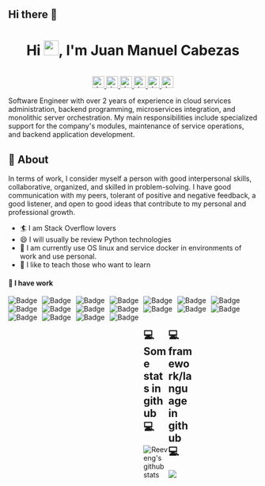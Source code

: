## Hi there 👋

<h1 align="center">Hi <img src="https://raw.githubusercontent.com/iampavangandhi/iampavangandhi/master/gifs/Hi.gif" width="30px">, I'm Juan Manuel Cabezas </h1>

<p align="center"><br/>
    <a href="https://www.linkedin.com/in/juan-manuel-cabezas-contardo-837988180">
        <img align="" alt="Juan Manuel Cabezas Contardo" width="24px" src="https://cdn.jsdelivr.net/npm/simple-icons@v3/icons/linkedin.svg" />
    </a>
    <a href="https://www.instagram.com/jotaemecabzs/">
        <img align="" alt="Juan Manuel Cabezas Contardo" width="24px" src="https://cdn.jsdelivr.net/npm/simple-icons@v3/icons/instagram.svg" />
    </a>
    <a href="https://www.facebook.com/juanmanuel.cabezascontardo">
        <img align="" alt="Juan Manuel Cabezas Contardo" width="24px" src="https://cdn.jsdelivr.net/npm/simple-icons@v3/icons/facebook.svg" />
    </a>
    <a href="https://github.com/Jotameme1">
        <img align="" alt="Juan Manuel Cabezas Contardo" width="24px" src="https://cdn.jsdelivr.net/npm/simple-icons@3.13.0/icons/github.svg" />
    </a>
    <a href="juanmanuelcontardo@gmail.com">
        <img align="" alt="Juan Manuel Cabezas Contardo" width="24px" src="https://cdn.jsdelivr.net/npm/simple-icons@3.13.0/icons/gmail.svg" />
    </a>
    <a href="https://www.youtube.com/channel/UCdo4BLjueN0tKt7QNpnM1iQ">
        <img align="" alt="Juan Manuel Cabezas Contardo" width="24px" src="https://cdn.jsdelivr.net/npm/simple-icons@3.13.0/icons/youtube.svg" />
    </a>


    
</p>

Software Engineer with over 2 years of experience in cloud services administration, backend programming, microservices integration, and monolithic server orchestration. My main responsibilities include specialized support for the company's modules, maintenance of service operations, and backend application development.



<h2> 🧐 About </h2>

In terms of work, I consider myself a person with good interpersonal skills, collaborative, organized, and skilled in problem-solving. I have good communication with my peers, tolerant of positive and negative feedback, a good listener, and open to good ideas that contribute to my personal and professional growth.

- 🏄‍ I am Stack Overflow lovers
- 😄 I will usually be review Python technologies
- 🔭 I am currently use OS linux and service docker in environments of work and use personal.
- 🌱 I like to teach those who want to learn


#### 🌱 I have work
<p>
<img alt="Badge" style="float: left; margin-right: 10px;" src="https://img.shields.io/badge/python%20-%2314354C.svg?&style=for-the-badge&logo=python&logoColor=white"/>    
<img alt="Badge" style="float: left; margin-right: 10px;"  src ="https://img.shields.io/badge/Jupyter_Notebook%20-%23F37626.svg?&style=for-the-badge&logo=jupyter&logoColor=white"/><img alt="Badge" style="float: left; margin-right: 10px;"  src="https://img.shields.io/badge/javascript%20-%23323330.svg?&style=for-the-badge&logo=javascript&logoColor=%23F7DF1E"/><img alt="Badge" style="float: left; margin-right: 10px;"  src="https://img.shields.io/badge/node.js%20-%2343853D.svg?&style=for-the-badge&logo=node.js&logoColor=white"/><img alt="Badge" style="float: left; margin-right: 10px;"  src="https://img.shields.io/badge/bootstrap%20-%23563D7C.svg?&style=for-the-badge&logo=bootstrap&logoColor=white"/><img alt="Badge" style="float: left; margin-right: 10px;"  src="https://img.shields.io/badge/git%20-%23F05033.svg?&style=for-the-badge&logo=git&logoColor=white"/><img alt="Badge" style="float: left; margin-right: 10px;"  src="https://img.shields.io/badge/flask%20-%23000.svg?&style=for-the-badge&logo=flask&logoColor=white"/><img alt="Badge" style="float: left; margin-right: 10px;"  src="https://img.shields.io/badge/shell_script%20-%23121011.svg?&style=for-the-badge&logo=gnu-bash&logoColor=white"/>   <img alt="Badge" style="float: left; margin-right: 10px;"  src="https://img.shields.io/badge/OpenCV%20-%23FFBB00.svg?&style=for-the-badge&logo=Canonical&logoColor=white"/><img alt="Badge" style="float: left; margin-right: 10px;"  src="https://img.shields.io/badge/OpenCV%20-%23FFBB00.svg?&style=for-the-badge&logo=Canonical&logoColor=white"/><img alt="Badge" style="float: left; margin-right: 10px;"  src="https://img.shields.io/badge/FastAPI-005571?style=for-the-badge&logo=fastapi"/><img alt="Badge" style="float: left; margin-right: 10px;"  src="https://img.shields.io/badge/-pandas-05122A?style=for-the-badge&logo=pandas"/><img alt="Badge" style="float: left; margin-right: 10px;"  src="https://img.shields.io/badge/scikit-learn-black?style=for-the-badge&logo=scikit-learn"/><img alt="Badge" style="float: left; margin-right: 10px;"  src="https://img.shields.io/badge/numpy-blue?style=for-the-badge&logo=NumPy"/><img alt="Badge" style="float: left; margin-right: 10px;"  src="https://img.shields.io/badge/Docker-blue?style=for-the-badge&logo=Docker"/><img alt="Badge" style="float: left; margin-right: 10px;"  src="https://img.shields.io/badge/-MySQL-4479A1?style=for-the-badge&logo=mysql&labelColor=4479A1&logoColor=FFF"/><img alt="Badge" style="float: left; margin-right: 10px;"  src="https://img.shields.io/badge/-Linux-grey?style=for-the-badge&logo=linux"/><img alt="Badge" style="float: left; margin-right: 10px;"  src="https://img.shields.io/badge/-Puppet-grey?style=for-the-badge&logo=Puppet&labelColor=4479A1"/>
</p>

<div style="width:10%;float: left;">
<h2>💻 Some stats in github 💻</h2>

![Reeveng's github stats](https://github-readme-stats.vercel.app/api?username=jotameme1&show_icons=true&title_color=fff&icon_color=79ff97&text_color=9f9f9f&bg_color=151515)

</div>
<div style="width:10%;float: left;">

<h2>💻 framework/language in github 💻</h2>

<a href="https://github.com/jotameme1">
    <img src="https://github-readme-stats.vercel.app/api/top-langs/?username=jotameme1&layout=compact" />
</a>

</div>



